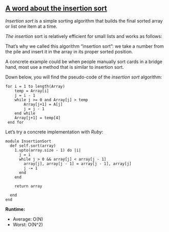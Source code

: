 ## [A word about the insertion sort](https://mlbors.tumblr.com/post/159603253345/a-word-about-the-insertion-sort)

_Insertion sort_ is a simple sorting algorithm that builds the final sorted array or list one item at a time.

_The insertion_ sort is relatively efficient for small lists and works as follows:

That’s why we called this algorithm “insertion sort”: we take a number from the pile and insert it in the array in its proper sorted position.

A concrete example could be when people manually sort cards in a bridge hand, most use a method that is similar to insertion sort.

Down below, you will find the pseudo-code of the _insertion sort_ algorithm:
    
    
    for i = 1 to length(Array)
        temp = Array[i]
        j = i - 1
        while j >= 0 and Array[j] > temp
            Array[j+1] = A[j]
            j = j - 1
        end while
        Array[j+1] = temp[4]
     end for

Let’s try a concrete implementation with _Ruby_:
    
    
    module InsertionSort
      def self.sort(array)
        1.upto(array.size - 1) do |i|
          j = i
          while j > 0 && array[j] < array[j - 1]
            array[j], array[j - 1] = array[j - 1], array[j]
            j -= 1
          end
        end
    
        return array
    
      end
    end

**Runtime:**

  * Average: O(N)
  * Worst: O(N^2)


